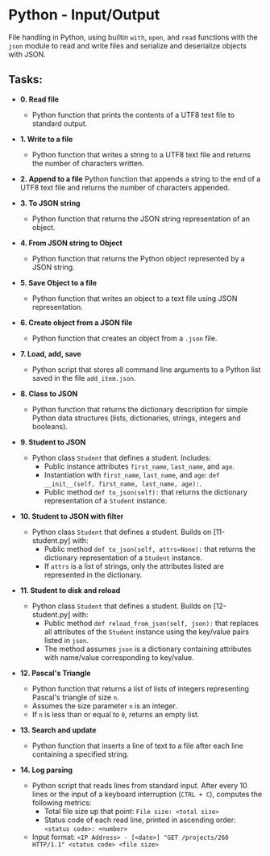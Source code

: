 # Python - Input/Output

File handling in Python, using builtin `with`, `open`, and `read` functions with the `json` module to read and write files and serialize and deserialize objects with JSON.

## Tasks:

* **0. Read file**
  * Python function that prints the contents of a UTF8 text file to standard output.

* **1. Write to a file**
  * Python function that writes a string to a UTF8 text file and returns the number of characters written.

* **2. Append to a file**
   Python function that appends a string to the end of a UTF8 text file and returns the number of characters appended.

* **3. To JSON string**
  * Python function that returns the JSON string representation of an object.

* **4. From JSON string to Object**
  * Python function that returns the Python object represented by a JSON string.

* **5. Save Object to a file**
  * Python function that writes an object to a text file using JSON representation.

* **6. Create object from a JSON file**
  * Python function that creates an object from a `.json` file.

* **7. Load, add, save**
  * Python script that stores all command line arguments to a Python list saved in the file `add_item.json`.

* **8. Class to JSON**
  * Python function that returns the dictionary description for simple Python data structures (lists, dictionaries, strings, integers and booleans).

* **9. Student to JSON**
  * Python class `Student` that defines a student. Includes:
    * Public instance attributes `first_name`, `last_name`, and `age`.
    * Instantiation with `first_name`, `last_name`, and `age`: `def __init__(self, first_name, last_name, age):`.
    * Public method `def to_json(self):` that returns the dictionary representation of a `Student` instance.

* **10. Student to JSON with filter**
  * Python class `Student` that defines a student. Builds on [11-student.py] with:
    * Public method `def to_json(self, attrs=None):` that returns the dictionary representation of a `Student` instance.
    * If `attrs` is a list of strings, only the attributes listed are represented in the dictionary.

* **11. Student to disk and reload**
  * Python class `Student` that defines a student. Builds on [12-student.py] with:
    * Public method `def reload_from_json(self, json):` that replaces all attributes of the `Student` instance using the key/value pairs listed in `json`.
    * The method assumes `json` is a dictionary containing attributes with name/value corresponding to key/value.

* **12. Pascal's Triangle**
  * Python function that returns a list of lists of integers representing Pascal's triangle of size `n`.
  * Assumes the size parameter `n` is an integer.
  * If `n` is less than or equal to `0`, returns an empty list.

* **13. Search and update**
  * Python function that inserts a line of text to a file after each line containing a specified string.

* **14. Log parsing**
  * Python script that reads lines from standard input. After every 10 lines or the input of a keyboard interruption (`CTRL + C`), computes the following metrics:
    * Total file size up that point: `File size: <total size>`
    * Status code of each read line, printed in ascending order:  `<status code>: <number>`
  * Input format: `<IP Address> - [<date>] "GET /projects/260 HTTP/1.1"
  <status code> <file size>`

